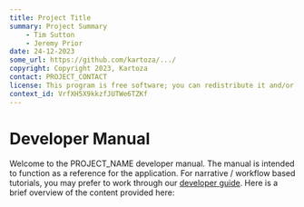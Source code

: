 ```yaml
---
title: Project Title
summary: Project Summary
    - Tim Sutton
    - Jeremy Prior
date: 24-12-2023
some_url: https://github.com/kartoza/.../
copyright: Copyright 2023, Kartoza
contact: PROJECT_CONTACT
license: This program is free software; you can redistribute it and/or modify it under the terms of the GNU Affero General Public License as published by the Free Software Foundation; either version 3 of the License, or (at your option) any later version.
context_id: VrfXH5X9kkzfJUTWe6TZKf
---
```

# Developer Manual

Welcome to the PROJECT_NAME developer manual. The manual is intended to
function as a reference for the application. For narrative / workflow based
tutorials, you may prefer to work through our [developer
guide](../guide/index.md). Here is a brief overview of the content provided
here:
<!-- Need single sentence descriptions to be added to the list and the order might need to change -->

<!-- 
* **[Activity:](./activity.md)**
* **[Core:](./core.md)**
* **[Fixtures:](./fixtures.md)**
* **[Front End:](./frontend.md)**
* **[Notifications:](./notification.md)**
* **[Occurrence:](./occurrence.md)**
* **[Population Data:](./population_data.md)**
* **[Property:](./property.md)**
* **[Regulatory Permit:](./regulator_permit.md)**
* **[SAWPS](./sawps.md)**
* **[Species](./species.md)**
* **[Stakeholders:](./stakeholder.md)**
-->

